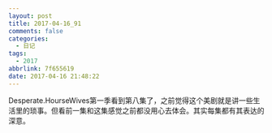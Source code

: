 ```yaml
---
layout: post
title: 2017-04-16_91
comments: false
categories:
  - 日记
tags:
  - 2017
abbrlink: 7f655619
date: 2017-04-16 21:48:22
---
```


  Desperate.HourseWives第一季看到第八集了，之前觉得这个美剧就是讲一些生活里的琐事。但看前一集和这集感觉之前都没用心去体会。其实每集都有其表达的深意。

